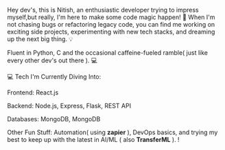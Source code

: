   Hey dev's, this is Nitish, an enthusiastic developer trying to impress myself,but really, I'm here to make some code magic happen! 🚀 When I'm not chasing bugs or refactoring legacy code, you can find me working on exciting side projects, experimenting with new tech stacks, and dreaming up the next big thing. 💡

  Fluent in Python, C and the occasional caffeine-fueled ramble( just like every other dev's out there ). 💻



  
💻 Tech I'm Currently Diving Into:

Frontend: React.js

Backend: Node.js, Express, Flask, REST API

Databases: MongoDB, MongoDB

Other Fun Stuff: Automation( using **zapier** ), DevOps basics, and trying my best to keep up with the latest in AI/ML ( also **TransferML** ). !


